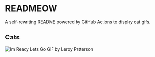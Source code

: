 # READMEOW

A self-rewriting README powered by GitHub Actions to display cat gifs.

## Cats

![Im Ready Lets Go GIF by Leroy Patterson](https://media2.giphy.com/media/CjmvTCZf2U3p09Cn0h/200.gif?cid=9acd02dazmjhv6ztmn90y5ali0lz93olnnb6ypt9qcxmjdrz&ep=v1_gifs_search&rid=200.gif&ct=g)
